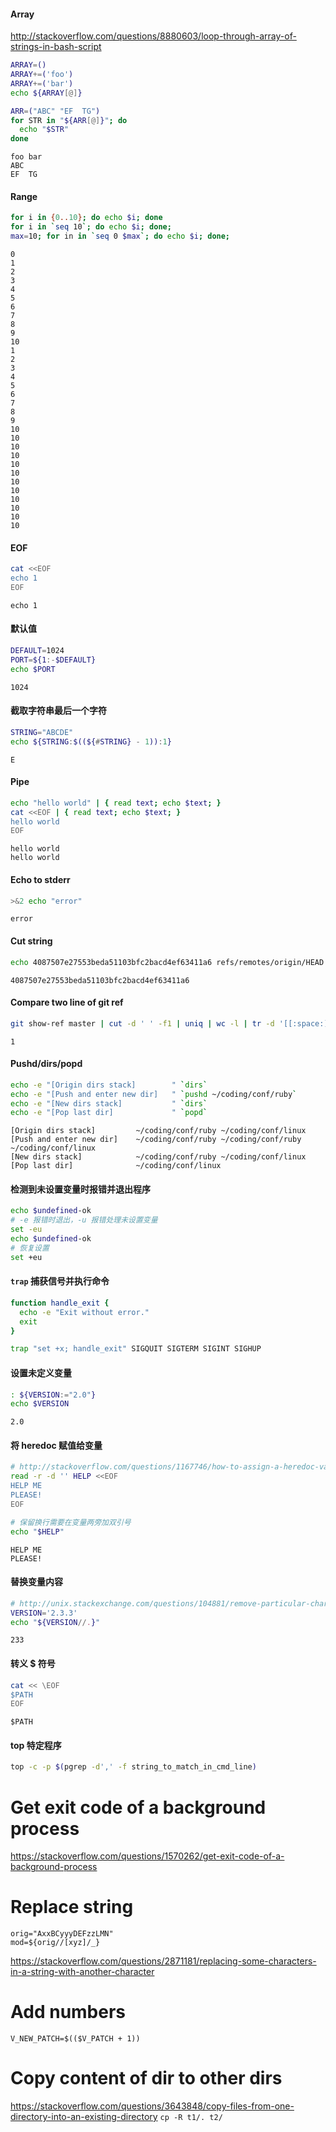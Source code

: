 
#### Array
http://stackoverflow.com/questions/8880603/loop-through-array-of-strings-in-bash-script


```bash
ARRAY=()
ARRAY+=('foo')
ARRAY+=('bar')
echo ${ARRAY[@]}

ARR=("ABC" "EF  TG")
for STR in "${ARR[@]}"; do
  echo "$STR"
done
```

    foo bar
    ABC
    EF  TG


#### Range


```bash
for i in {0..10}; do echo $i; done
for i in `seq 10`; do echo $i; done;
max=10; for in in `seq 0 $max`; do echo $i; done;
```

    0
    1
    2
    3
    4
    5
    6
    7
    8
    9
    10
    1
    2
    3
    4
    5
    6
    7
    8
    9
    10
    10
    10
    10
    10
    10
    10
    10
    10
    10
    10
    10


#### EOF


```bash
cat <<EOF
echo 1
EOF
```

    echo 1


#### 默认值


```bash
DEFAULT=1024
PORT=${1:-$DEFAULT}
echo $PORT
```

    1024


#### 截取字符串最后一个字符


```bash
STRING="ABCDE"
echo ${STRING:$((${#STRING} - 1)):1}
```

    E


#### Pipe


```bash
echo "hello world" | { read text; echo $text; }
cat <<EOF | { read text; echo $text; }
hello world
EOF
```

    hello world
    hello world


#### Echo to stderr


```bash
>&2 echo "error"
```

    error


#### Cut string


```bash
echo 4087507e27553beda51103bfc2bacd4ef63411a6 refs/remotes/origin/HEAD | cut -d ' ' -f1
```

    4087507e27553beda51103bfc2bacd4ef63411a6


#### Compare two line of git ref


```bash
git show-ref master | cut -d ' ' -f1 | uniq | wc -l | tr -d '[[:space:]]'
```

    1

#### Pushd/dirs/popd


```bash
echo -e "[Origin dirs stack]        " `dirs`
echo -e "[Push and enter new dir]   " `pushd ~/coding/conf/ruby`
echo -e "[New dirs stack]           " `dirs`
echo -e "[Pop last dir]             " `popd`
```

    [Origin dirs stack]         ~/coding/conf/ruby ~/coding/conf/linux
    [Push and enter new dir]    ~/coding/conf/ruby ~/coding/conf/ruby ~/coding/conf/linux
    [New dirs stack]            ~/coding/conf/ruby ~/coding/conf/linux
    [Pop last dir]              ~/coding/conf/linux


#### 检测到未设置变量时报错并退出程序


```bash
echo $undefined-ok
# -e 报错时退出，-u 报错处理未设置变量
set -eu
echo $undefined-ok
# 恢复设置
set +eu
```

#### `trap` 捕获信号并执行命令


```bash
function handle_exit {
  echo -e "Exit without error."
  exit
}

trap "set +x; handle_exit" SIGQUIT SIGTERM SIGINT SIGHUP
```

#### 设置未定义变量


```bash
: ${VERSION:="2.0"}
echo $VERSION
```

    2.0


#### 将 heredoc 赋值给变量


```bash
# http://stackoverflow.com/questions/1167746/how-to-assign-a-heredoc-value-to-a-variable-in-bash
read -r -d '' HELP <<EOF
HELP ME
PLEASE!
EOF

# 保留换行需要在变量两旁加双引号
echo "$HELP"
```

    HELP ME
    PLEASE!


#### 替换变量内容


```bash
# http://unix.stackexchange.com/questions/104881/remove-particular-characters-from-a-variable-using-bash
VERSION='2.3.3'
echo "${VERSION//.}"
```

    233


#### 转义 $ 符号


```bash
cat << \EOF
$PATH
EOF
```

    $PATH


#### top 特定程序


```bash
top -c -p $(pgrep -d',' -f string_to_match_in_cmd_line)
```

# Get exit code of a background process
https://stackoverflow.com/questions/1570262/get-exit-code-of-a-background-process

# Replace string

```
orig="AxxBCyyyDEFzzLMN"
mod=${orig//[xyz]/_}
```

https://stackoverflow.com/questions/2871181/replacing-some-characters-in-a-string-with-another-character

# Add numbers

`V_NEW_PATCH=$(($V_PATCH + 1))`

# Copy content of dir to other dirs

https://stackoverflow.com/questions/3643848/copy-files-from-one-directory-into-an-existing-directory
`cp -R t1/. t2/`
